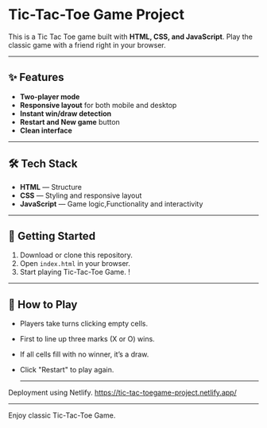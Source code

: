 # Tic-Tac-Toe Game Project

This is a Tic Tac Toe game built with **HTML, CSS, and JavaScript**. Play the classic game with a friend right in your browser.

---

## ✨ Features

- **Two-player mode** 
- **Responsive layout** for both mobile and desktop
- **Instant win/draw detection**
- **Restart and New game** button
- **Clean interface**

---

## 🛠️ Tech Stack

- **HTML** — Structure
- **CSS** — Styling and responsive layout
- **JavaScript** — Game logic,Functionality and interactivity

---

## 🚀 Getting Started

1. Download or clone this repository.
2. Open `index.html` in your browser.
3. Start playing Tic-Tac-Toe Game. !

---

## 📝 How to Play

- Players take turns clicking empty cells.
- First to line up three marks (X or O) wins.
- If all cells fill with no winner, it’s a draw.
- Click "Restart" to play again.

  ---

Deployment using Netlify.
https://tic-tac-toegame-project.netlify.app/

---
Enjoy classic Tic-Tac-Toe Game.
